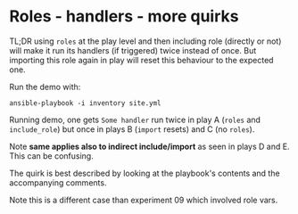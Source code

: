 # Roles - handlers - more quirks

TL;DR using `roles` at the play level and then including role (directly or not)
will make it run its handlers (if triggered) twice instead of once. But
importing this role again in play will reset this behaviour to the expected
one.

Run the demo with:
```
ansible-playbook -i inventory site.yml
```

Running demo, one gets `Some handler` run twice in play A (`roles` and
`include_role`) but once in plays B (`import` resets) and C (no `roles`).

Note **same applies also to indirect include/import** as seen in plays D and E.
This can be confusing.

The quirk is best described by looking at the playbook's contents and the
accompanying comments.

Note this is a different case than experiment 09 which involved role vars.
